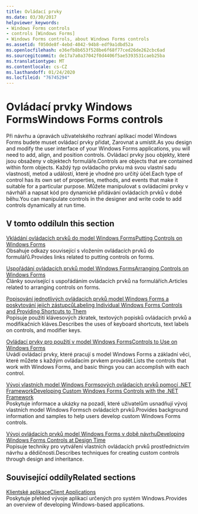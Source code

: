 ```yaml
---
title: Ovládací prvky
ms.date: 03/30/2017
helpviewer_keywords:
- Windows Forms controls
- controls [Windows Forms]
- Windows Forms controls, about Windows Forms controls
ms.assetid: f050de8f-4ebd-4042-94b8-edf9a1dbd52a
ms.openlocfilehash: e36efb8b653f528be6f68f77ced26de262cbc6ad
ms.sourcegitcommit: de17a7a0a37042f0d4406f5ae5393531caeb25ba
ms.translationtype: MT
ms.contentlocale: cs-CZ
ms.lasthandoff: 01/24/2020
ms.locfileid: "76745294"
---
```

# <a name="windows-forms-controls"></a><span data-ttu-id="cd8ea-102">Ovládací prvky Windows Forms</span><span class="sxs-lookup"><span data-stu-id="cd8ea-102">Windows Forms controls</span></span>

<span data-ttu-id="cd8ea-103">Při návrhu a úpravách uživatelského rozhraní aplikací model Windows Forms budete muset ovládací prvky přidat, Zarovnat a umístit.</span><span class="sxs-lookup"><span data-stu-id="cd8ea-103">As you design and modify the user interface of your Windows Forms applications, you will need to add, align, and position controls.</span></span> <span data-ttu-id="cd8ea-104">Ovládací prvky jsou objekty, které jsou obsaženy v objektech formuláře.</span><span class="sxs-lookup"><span data-stu-id="cd8ea-104">Controls are objects that are contained within form objects.</span></span> <span data-ttu-id="cd8ea-105">Každý typ ovládacího prvku má svou vlastní sadu vlastností, metod a událostí, které je vhodné pro určitý účel.</span><span class="sxs-lookup"><span data-stu-id="cd8ea-105">Each type of control has its own set of properties, methods, and events that make it suitable for a particular purpose.</span></span> <span data-ttu-id="cd8ea-106">Můžete manipulovat s ovládacími prvky v návrháři a napsat kód pro dynamické přidávání ovládacích prvků v době běhu.</span><span class="sxs-lookup"><span data-stu-id="cd8ea-106">You can manipulate controls in the designer and write code to add controls dynamically at run time.</span></span>

## <a name="in-this-section"></a><span data-ttu-id="cd8ea-107">V tomto oddílu</span><span class="sxs-lookup"><span data-stu-id="cd8ea-107">In this section</span></span>

<span data-ttu-id="cd8ea-108">[Vkládání ovládacích prvků do model Windows Forms](putting-controls-on-windows-forms.md)</span><span class="sxs-lookup"><span data-stu-id="cd8ea-108">[Putting Controls on Windows Forms](putting-controls-on-windows-forms.md)</span></span>\
<span data-ttu-id="cd8ea-109">Obsahuje odkazy související s vložením ovládacích prvků do formulářů.</span><span class="sxs-lookup"><span data-stu-id="cd8ea-109">Provides links related to putting controls on forms.</span></span>

<span data-ttu-id="cd8ea-110">[Uspořádání ovládacích prvků model Windows Forms](how-to-align-multiple-controls-on-windows-forms.md)</span><span class="sxs-lookup"><span data-stu-id="cd8ea-110">[Arranging Controls on Windows Forms](how-to-align-multiple-controls-on-windows-forms.md)</span></span>\
<span data-ttu-id="cd8ea-111">Články související s uspořádáním ovládacích prvků na formulářích.</span><span class="sxs-lookup"><span data-stu-id="cd8ea-111">Articles related to arranging controls on forms.</span></span>

<span data-ttu-id="cd8ea-112">[Popisování jednotlivých ovládacích prvků model Windows Forms a poskytování jejich zástupců](labeling-individual-windows-forms-controls-and-providing-shortcuts-to-them.md)</span><span class="sxs-lookup"><span data-stu-id="cd8ea-112">[Labeling Individual Windows Forms Controls and Providing Shortcuts to Them](labeling-individual-windows-forms-controls-and-providing-shortcuts-to-them.md)</span></span>\
<span data-ttu-id="cd8ea-113">Popisuje použití klávesových zkratek, textových popisků ovládacích prvků a modifikačních kláves.</span><span class="sxs-lookup"><span data-stu-id="cd8ea-113">Describes the uses of keyboard shortcuts, text labels on controls, and modifier keys.</span></span>

<span data-ttu-id="cd8ea-114">[Ovládací prvky pro použití v model Windows Forms](controls-to-use-on-windows-forms.md)</span><span class="sxs-lookup"><span data-stu-id="cd8ea-114">[Controls to Use on Windows Forms](controls-to-use-on-windows-forms.md)</span></span>\
<span data-ttu-id="cd8ea-115">Uvádí ovládací prvky, které pracují s model Windows Forms a základní věci, které můžete s každým ovládacím prvkem provádět.</span><span class="sxs-lookup"><span data-stu-id="cd8ea-115">Lists the controls that work with Windows Forms, and basic things you can accomplish with each control.</span></span>

<span data-ttu-id="cd8ea-116">[Vývoj vlastních model Windows Formsových ovládacích prvků pomocí .NET Framework](developing-custom-windows-forms-controls.md)</span><span class="sxs-lookup"><span data-stu-id="cd8ea-116">[Developing Custom Windows Forms Controls with the .NET Framework](developing-custom-windows-forms-controls.md)</span></span>\
<span data-ttu-id="cd8ea-117">Poskytuje informace a ukázky na pozadí, které uživatelům usnadňují vývoj vlastních model Windows Formsch ovládacích prvků.</span><span class="sxs-lookup"><span data-stu-id="cd8ea-117">Provides background information and samples to help users develop custom Windows Forms controls.</span></span>

<span data-ttu-id="cd8ea-118">[Vývoj ovládacích prvků model Windows Forms v době návrhu](developing-windows-forms-controls-at-design-time.md)</span><span class="sxs-lookup"><span data-stu-id="cd8ea-118">[Developing Windows Forms Controls at Design Time](developing-windows-forms-controls-at-design-time.md)</span></span>\
<span data-ttu-id="cd8ea-119">Popisuje techniky pro vytváření vlastních ovládacích prvků prostřednictvím návrhu a dědičnosti.</span><span class="sxs-lookup"><span data-stu-id="cd8ea-119">Describes techniques for creating custom controls through design and inheritance.</span></span>

## <a name="related-sections"></a><span data-ttu-id="cd8ea-120">Související oddíly</span><span class="sxs-lookup"><span data-stu-id="cd8ea-120">Related sections</span></span>

<span data-ttu-id="cd8ea-121">[Klientské aplikace](../../develop-client-apps.md)</span><span class="sxs-lookup"><span data-stu-id="cd8ea-121">[Client Applications](../../develop-client-apps.md)</span></span>\
<span data-ttu-id="cd8ea-122">Poskytuje přehled vývoje aplikací určených pro systém Windows.</span><span class="sxs-lookup"><span data-stu-id="cd8ea-122">Provides an overview of developing Windows-based applications.</span></span>
